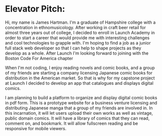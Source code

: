 # Elevator Pitch:

Hi, my name is James Hartman. I'm a graduate of Hampshire college with a concentration in ethnomusicology. After working in craft beer retail for almost three years out of college, I decided to enroll in Launch Academy in order to start a career that would provide me with interesting challenges and cool technologies to grapple with. I'm hoping to find a job as a junior full stack web developer so that I can help to shape projects as they develop as a whole. After Launch I'm looking forward to joining with the Boston Code For America chapter 

When I'm not coding, I enjoy reading novels and comic books, and a group of my friends are starting a company licensing Japanese comic books for distribution in the American market. So that is why for my capstone project at Launch I decided to develop an app that catalogues and displays digital comics.

I am planning to build a platform to organize and display digital comic books in pdf form. This is a prototype website for a business venture licensing and distributing Japanese manga that a group of my friends are involved in. In this incarnation, it will let users upload their own works as well as vintage, public domain comics. It will have a library of comics that they can read, comment on, and bookmark. It will allow fullscreen reading and be responsive for mobile viewers.
